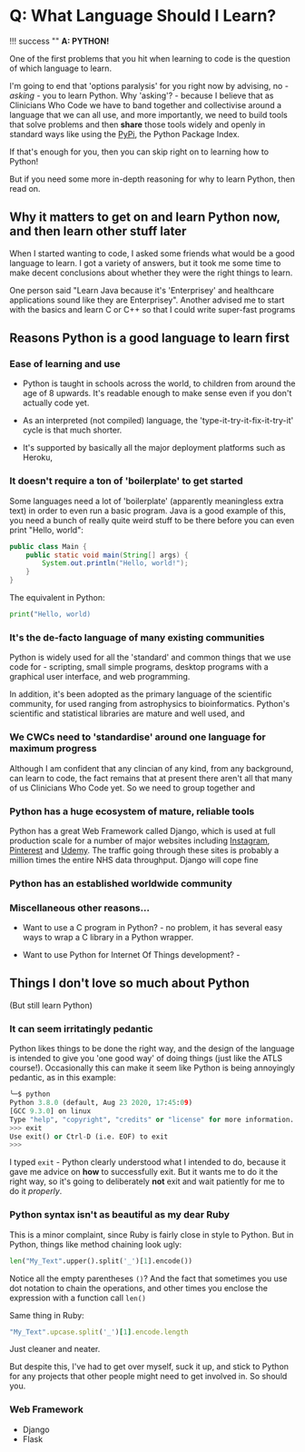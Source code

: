 # Q: What Language Should I Learn?

!!! success ""
     **A: PYTHON!**

One of the first problems that you hit when learning to code is the question of which language to learn.

I'm going to end that 'options paralysis' for you right now by advising, no - _asking_ - you to learn Python. Why 'asking'? - because I believe that as Clinicians Who Code we have to band together and collectivise around a language that we can all use, and more importantly, we need to build tools that solve problems and then **share** those tools widely and openly in standard ways like using the [PyPi](https://pypi.org/), the Python Package Index.

If that's enough for you, then you can skip right on to learning how to Python!

But if you need some more in-depth reasoning for why to learn Python, then read on.

## Why it matters to get on and learn Python **now**, and then learn other stuff later

When I started wanting to code, I asked some friends what would be a good language to learn. I got a variety of answers, but it took me some time to make decent conclusions about whether they were the right things to learn.

One person said "Learn Java because it's 'Enterprisey' and healthcare applications sound like they are Enterprisey". Another advised me to start with the basics and learn C or C++ so that I could write super-fast programs

## Reasons Python is a good language to learn first

### Ease of learning and use

- Python is taught in schools across the world, to children from around the age of 8 upwards. It's readable enough to make sense even if you don't actually code yet.

- As an interpreted (not compiled) language, the 'type-it-try-it-fix-it-try-it' cycle is that much shorter.

- It's supported by basically all the major deployment platforms such as Heroku,

### It doesn't require a ton of 'boilerplate' to get started

Some languages need a lot of 'boilerplate' (apparently meaningless extra text) in order to even run a basic program. Java is a good example of this, you need a bunch of really quite weird stuff to be there before you can even print "Hello, world":

``` java
public class Main {
    public static void main(String[] args) {
        System.out.println("Hello, world!");
    }
}
```

The equivalent in Python:

``` python
print("Hello, world)
```

### It's the de-facto language of many existing communities

Python is widely used for all the 'standard' and common things that we use code for - scripting, small simple programs, desktop programs with a graphical user interface, and web programming.

In addition, it's been adopted as the primary language of the scientific community, for used ranging from astrophysics to bioinformatics. Python's scientific and statistical libraries are mature and well used, and

### We CWCs need to 'standardise' around one language for maximum progress

Although I am confident that any clincian of any kind, from any background, can learn to code, the fact remains that at present there aren't all that many of us Clinicians Who Code yet. So we need to group together and

### Python has a huge ecosystem of mature, reliable tools

Python has a great Web Framework called Django, which is used at full production scale for a number of major websites including [Instagram](https://stackshare.io/instagram/instagram), [Pinterest](https://stackshare.io/pinterest/pinterest) and [Udemy](https://stackshare.io/udemy/udemy). The traffic going through these sites is probably a million times the entire NHS data throughput. Django will cope fine

### Python has an established worldwide community

### Miscellaneous other reasons...

- Want to use a C program in Python? - no problem, it has several easy ways to wrap a C library in a Python wrapper.

- Want to use Python for Internet Of Things development? -

## Things I don't love so much about Python

(But still learn Python)

### It can seem irritatingly pedantic

Python likes things to be done the right way, and the design of the language is intended to give you 'one good way' of doing things (just like the ATLS course!). Occasionally this can make it seem like Python is being annoyingly pedantic, as in this example:

``` python hl_lines="6"
╰─$ python
Python 3.8.0 (default, Aug 23 2020, 17:45:09)
[GCC 9.3.0] on linux
Type "help", "copyright", "credits" or "license" for more information.
>>> exit
Use exit() or Ctrl-D (i.e. EOF) to exit
>>>
```

I typed `exit` - Python clearly understood what I intended to do, because it gave me advice on **how** to successfully exit. But it wants me to do it the right way, so it's going to deliberately **not** exit and wait patiently for me to do it _properly_.

### Python syntax isn't as beautiful as my dear Ruby

This is a minor complaint, since Ruby is fairly close in style to Python. But in Python, things like method chaining look ugly:

``` python
len("My_Text".upper().split('_')[1].encode())
```

Notice all the empty parentheses `()`? And the fact that sometimes you use dot notation to chain the operations, and other times you enclose the expression with a function call `len()`

Same thing in Ruby:

``` ruby
"My_Text".upcase.split('_')[1].encode.length
```

Just cleaner and neater.

But despite this, I've had to get over myself, suck it up, and stick to Python for any projects that other people might need to get involved in. So should you.

### Web Framework

- Django
- Flask
